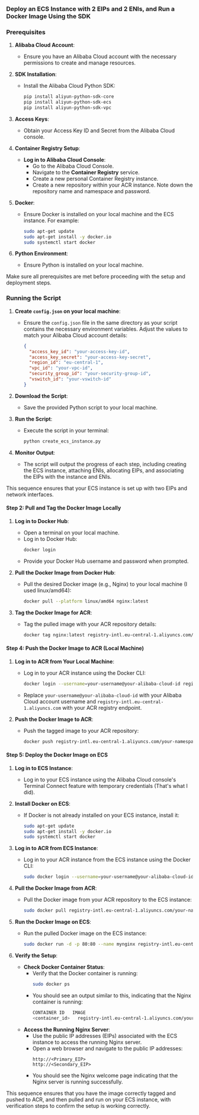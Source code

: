 ### Deploy an ECS Instance with 2 EIPs and 2 ENIs, and Run a Docker Image Using the SDK

### Prerequisites

1. **Alibaba Cloud Account**:
   - Ensure you have an Alibaba Cloud account with the necessary permissions to create and manage resources.

2. **SDK Installation**:
   - Install the Alibaba Cloud Python SDK:
     ```sh
     pip install aliyun-python-sdk-core
     pip install aliyun-python-sdk-ecs
     pip install aliyun-python-sdk-vpc
     ```

3. **Access Keys**:
   - Obtain your Access Key ID and Secret from the Alibaba Cloud console.

4. **Container Registry Setup**:
   - **Log in to Alibaba Cloud Console**:
     - Go to the Alibaba Cloud Console.
     - Navigate to the **Container Registry** service.
     - Create a new personal Container Registry instance.
     - Create a new repository within your ACR instance. Note down the repository name and namespace and password.

5. **Docker**:
   - Ensure Docker is installed on your local machine and the ECS instance. For example:
     ```sh
     sudo apt-get update
     sudo apt-get install -y docker.io
     sudo systemctl start docker
     ```

6. **Python Environment**:
   - Ensure Python is installed on your local machine.

Make sure all prerequisites are met before proceeding with the setup and deployment steps.





### Running the Script

1. **Create `config.json` on your local machine**:
   - Ensure the `config.json` file in the same directory as your script contains the necessary environment variables. Adjust the values to match your Alibaba Cloud account details:
     ```json
     {
       "access_key_id": "your-access-key-id",
       "access_key_secret": "your-access-key-secret",
       "region_id": "eu-central-1",
       "vpc_id": "your-vpc-id",
       "security_group_id": "your-security-group-id",
       "vswitch_id": "your-vswitch-id"
     }
     ```

2. **Download the Script**:
   - Save the provided Python script to your local machine.

3. **Run the Script**:
   - Execute the script in your terminal:
     ```sh
     python create_ecs_instance.py
     ```

4. **Monitor Output**:
   - The script will output the progress of each step, including creating the ECS instance, attaching ENIs, allocating EIPs, and associating the EIPs with the instance and ENIs.

This sequence ensures that your ECS instance is set up with two EIPs and network interfaces.


#### Step 2: Pull and Tag the Docker Image Locally

1. **Log in to Docker Hub**:
   - Open a terminal on your local machine.
   - Log in to Docker Hub:
     ```sh
     docker login
     ```
   - Provide your Docker Hub username and password when prompted.

2. **Pull the Docker Image from Docker Hub**:
   - Pull the desired Docker image (e.g., Nginx) to your local machine (I used linux/amd64):
     ```sh
     docker pull --platform linux/amd64 nginx:latest
     ```

3. **Tag the Docker Image for ACR**:
   - Tag the pulled image with your ACR repository details:
     ```sh
     docker tag nginx:latest registry-intl.eu-central-1.aliyuncs.com/your-namespace/your-repository:latest
     ```

#### Step 4: Push the Docker Image to ACR (Local Machine)

1. **Log in to ACR from Your Local Machine**:
   - Log in to your ACR instance using the Docker CLI:
     ```sh
     docker login --username=your-username@your-alibaba-cloud-id registry-intl.eu-central-1.aliyuncs.com
     ```
   - Replace `your-username@your-alibaba-cloud-id` with your Alibaba Cloud account username and `registry-intl.eu-central-1.aliyuncs.com` with your ACR registry endpoint.

2. **Push the Docker Image to ACR**:
   - Push the tagged image to your ACR repository:
     ```sh
     docker push registry-intl.eu-central-1.aliyuncs.com/your-namespace/your-repository:latest
     ```

#### Step 5: Deploy the Docker Image on ECS

1. **Log in to ECS Instance**:
   - Log in to your ECS instance using the Alibaba Cloud console's Terminal Connect feature with temporary credentials (That's what I did).

2. **Install Docker on ECS**:
   - If Docker is not already installed on your ECS instance, install it:
     ```sh
     sudo apt-get update
     sudo apt-get install -y docker.io
     sudo systemctl start docker
     ```

3. **Log in to ACR from ECS Instance**:
   - Log in to your ACR instance from the ECS instance using the Docker CLI:
     ```sh
     sudo docker login --username=your-username@your-alibaba-cloud-id registry-intl.eu-central-1.aliyuncs.com
     ```

4. **Pull the Docker Image from ACR**:
   - Pull the Docker image from your ACR repository to the ECS instance:
     ```sh
     sudo docker pull registry-intl.eu-central-1.aliyuncs.com/your-namespace/your-repository:latest
     ```

5. **Run the Docker Image on ECS**:
   - Run the pulled Docker image on the ECS instance:
     ```sh
     sudo docker run -d -p 80:80 --name mynginx registry-intl.eu-central-1.aliyuncs.com/your-namespace/your-repository:latest
     ```

6. **Verify the Setup**:
   - **Check Docker Container Status**:
     - Verify that the Docker container is running:
       ```sh
       sudo docker ps
       ```
     - You should see an output similar to this, indicating that the Nginx container is running:
       ```sh
       CONTAINER ID   IMAGE                                                               COMMAND                  CREATED          STATUS          PORTS                               NAMES
       <container_id>   registry-intl.eu-central-1.aliyuncs.com/your-namespace/your-repository:latest   "nginx -g 'daemon of…"   <time_since_created>   Up <time_since_up>   0.0.0.0:80->80/tcp, :::80->80/tcp   mynginx
       ```
   - **Access the Running Nginx Server**:
     - Use the public IP addresses (EIPs) associated with the ECS instance to access the running Nginx server.
     - Open a web browser and navigate to the public IP addresses:
       ```
       http://<Primary_EIP>
       http://<Secondary_EIP>
       ```
     - You should see the Nginx welcome page indicating that the Nginx server is running successfully.

This sequence ensures that you have the image correctly tagged and pushed to ACR, and then pulled and run on your ECS instance, with verification steps to confirm the setup is working correctly.
